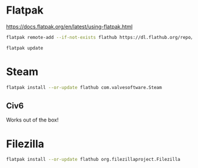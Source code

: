 # Flatpak
https://docs.flatpak.org/en/latest/using-flatpak.html

```sh
flatpak remote-add --if-not-exists flathub https://dl.flathub.org/repo/flathub.flatpakrepo
```

```sh
flatpak update
```

# Steam
```sh
flatpak install --or-update flathub com.valvesoftware.Steam
```

## Civ6
Works out of the box!

# Filezilla
```sh
flatpak install --or-update flathub org.filezillaproject.Filezilla
```
